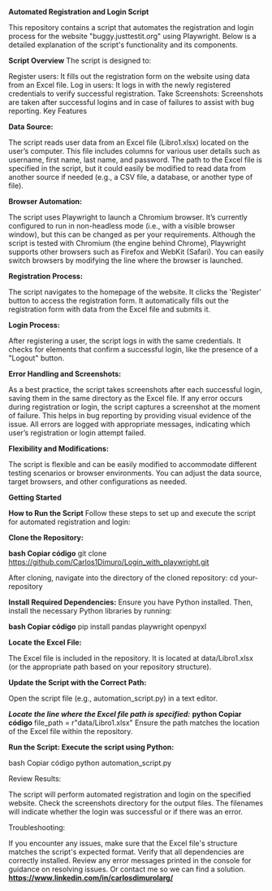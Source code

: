 **Automated Registration and Login Script**

This repository contains a script that automates the registration and login process for the website "buggy.justtestit.org" using Playwright. Below is a detailed explanation of the script's functionality and its components.

**Script Overview**
The script is designed to:

Register users: It fills out the registration form on the website using data from an Excel file.
Log in users: It logs in with the newly registered credentials to verify successful registration.
Take Screenshots: Screenshots are taken after successful logins and in case of failures to assist with bug reporting.
Key Features

**Data Source:**

The script reads user data from an Excel file (Libro1.xlsx) located on the user’s computer. This file includes columns for various user details such as username, first name, last name, and password.
The path to the Excel file is specified in the script, but it could easily be modified to read data from another source if needed (e.g., a CSV file, a database, or another type of file).

**Browser Automation:**

The script uses Playwright to launch a Chromium browser. It’s currently configured to run in non-headless mode (i.e., with a visible browser window), but this can be changed as per your requirements.
Although the script is tested with Chromium (the engine behind Chrome), Playwright supports other browsers such as Firefox and WebKit (Safari). You can easily switch browsers by modifying the line where the browser is launched.

**Registration Process:**

The script navigates to the homepage of the website.
It clicks the 'Register' button to access the registration form.
It automatically fills out the registration form with data from the Excel file and submits it.

**Login Process:**

After registering a user, the script logs in with the same credentials.
It checks for elements that confirm a successful login, like the presence of a "Logout" button.

**Error Handling and Screenshots:**

As a best practice, the script takes screenshots after each successful login, saving them in the same directory as the Excel file.
If any error occurs during registration or login, the script captures a screenshot at the moment of failure. This helps in bug reporting by providing visual evidence of the issue.
All errors are logged with appropriate messages, indicating which user’s registration or login attempt failed.

**Flexibility and Modifications:**

The script is flexible and can be easily modified to accommodate different testing scenarios or browser environments. You can adjust the data source, target browsers, and other configurations as needed.

**Getting Started**

**How to Run the Script**
Follow these steps to set up and execute the script for automated registration and login:

**Clone the Repository:**

**bash
Copiar código**
git clone https://github.com/Carlos1Dimuro/Login_with_playwright.git

After cloning, navigate into the directory of the cloned repository:
cd your-repository

**Install Required Dependencies:**
Ensure you have Python installed. Then, install the necessary Python libraries by running:

**bash
Copiar código**
pip install pandas playwright openpyxl

**Locate the Excel File:**

The Excel file is included in the repository. It is located at data/Libro1.xlsx (or the appropriate path based on your repository structure).

**Update the Script with the Correct Path:**

Open the script file (e.g., automation_script.py) in a text editor.

***Locate the line where the Excel file path is specified:***
**python
Copiar código**
file_path = r"data/Libro1.xlsx"
Ensure the path matches the location of the Excel file within the repository.

**Run the Script:
Execute the script using Python:**

bash
Copiar código
python automation_script.py

Review Results:

The script will perform automated registration and login on the specified website.
Check the screenshots directory for the output files. The filenames will indicate whether the login was successful or if there was an error.

Troubleshooting:

If you encounter any issues, make sure that the Excel file's structure matches the script's expected format.
Verify that all dependencies are correctly installed.
Review any error messages printed in the console for guidance on resolving issues.
Or contact me so we can find a solution.
**https://www.linkedin.com/in/carlosdimurolarg/**
